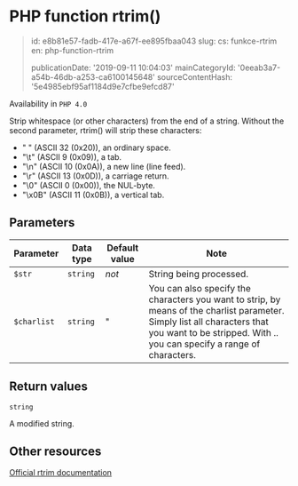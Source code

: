PHP function rtrim()
====================

> id: e8b81e57-fadb-417e-a67f-ee895fbaa043
> slug:
> 	cs: funkce-rtrim
> 	en: php-function-rtrim
> 
> publicationDate: '2019-09-11 10:04:03'
> mainCategoryId: '0eeab3a7-a54b-46db-a253-ca6100145648'
> sourceContentHash: '5e4985ebf95af1184d9e7cfbe9efcd87'

Availability in `PHP 4.0`

Strip whitespace (or other characters) from the end of a string.
Without the second parameter, rtrim() will strip these characters:
<ul>
<li>" " (ASCII 32 (0x20)), an ordinary space.
<li>"\t" (ASCII 9 (0x09)), a tab.
<li>"\n" (ASCII 10 (0x0A)), a new line (line feed).
<li>"\r" (ASCII 13 (0x0D)), a carriage return.
<li>"\0" (ASCII 0 (0x00)), the NUL-byte.
<li>"\x0B" (ASCII 11 (0x0B)), a vertical tab.
</ul>


Parameters
--------------

| Parameter | Data type | Default value | Note |
|-----|-----|-----|-----|
| `$str` | `string` | *not* | String being processed. |
| `$charlist` | `string` | " | You can also specify the characters you want to strip, by means of the charlist parameter. Simply list all characters that you want to be stripped. With .. you can specify a range of characters. |


Return values
----------------

`string`

A modified string.

Other resources
------------

[Official rtrim documentation](https://www.php.net/manual/en/function.rtrim.php)
